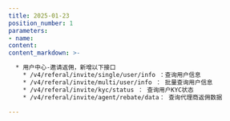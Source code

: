 ```yaml
---
title: 2025-01-23
position_number: 1
parameters:
- name:
content:
content_markdown: >-

  * 用户中心-邀请返佣，新增以下接口
    * /v4/referal/invite/single/user/info ：查询用户信息
    * /v4/referal/invite/multi/user/info ： 批量查询用户信息
    * /v4/referal/invite/kyc/status ： 查询用户KYC状态
    * /v4/referal/invite/agent/rebate/data： 查询代理商返佣数据

---
```



